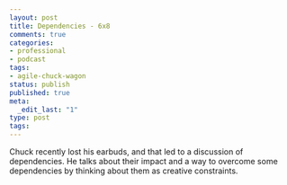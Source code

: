 ```yaml
---
layout: post
title: Dependencies - 6x8
comments: true
categories:
- professional
- podcast
tags:
- agile-chuck-wagon
status: publish
published: true
meta:
  _edit_last: "1"
type: post
tags:
---
```

<p>Chuck recently lost his earbuds, and that led to a discussion of dependencies. He talks about their impact and a way to overcome some dependencies by thinking about them as creative constraints.</p>